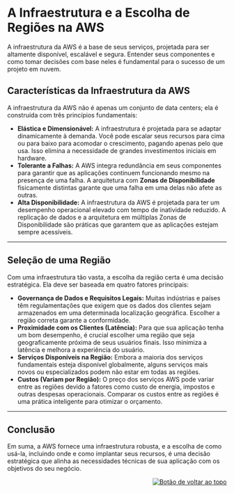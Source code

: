 <a id="top"></a>
# A Infraestrutura e a Escolha de Regiões na AWS
A infraestrutura da AWS é a base de seus serviços, projetada para ser altamente disponível, escalável e segura. Entender seus componentes e como tomar decisões com base neles é fundamental para o sucesso de um projeto em nuvem.
## Características da Infraestrutura da AWS
A infraestrutura da AWS não é apenas um conjunto de data centers; ela é construída com três princípios fundamentais:
- **Elástica e Dimensionável:** A infraestrutura é projetada para se adaptar dinamicamente à demanda. Você pode escalar seus recursos para cima ou para baixo para acomodar o crescimento, pagando apenas pelo que usa. Isso elimina a necessidade de grandes investimentos iniciais em hardware.
- **Tolerante a Falhas:** A AWS integra redundância em seus componentes para garantir que as aplicações continuem funcionando mesmo na presença de uma falha. A arquitetura com **Zonas de Disponibilidade** fisicamente distintas garante que uma falha em uma delas não afete as outras.
- **Alta Disponibilidade:** A infraestrutura da AWS é projetada para ter um desempenho operacional elevado com tempo de inatividade reduzido. A replicação de dados e a arquitetura em múltiplas Zonas de Disponibilidade são práticas que garantem que as aplicações estejam sempre acessíveis.

---

## Seleção de uma Região
Com uma infraestrutura tão vasta, a escolha da região certa é uma decisão estratégica. Ela deve ser baseada em quatro fatores principais:
* **Governança de Dados e Requisitos Legais:** Muitas indústrias e países têm regulamentações que exigem que os dados dos clientes sejam armazenados em uma determinada localização geográfica. Escolher a região correta garante a conformidade.
* **Proximidade com os Clientes (Latência):** Para que sua aplicação tenha um bom desempenho, é crucial escolher uma região que seja geograficamente próxima de seus usuários finais. Isso minimiza a latência e melhora a experiência do usuário.
* **Serviços Disponíveis na Região:** Embora a maioria dos serviços fundamentais esteja disponível globalmente, alguns serviços mais novos ou especializados podem não estar em todas as regiões.
* **Custos (Variam por Região):** O preço dos serviços AWS pode variar entre as regiões devido a fatores como custo de energia, impostos e outras despesas operacionais. Comparar os custos entre as regiões é uma prática inteligente para otimizar o orçamento.

---

## Conclusão
Em suma, a AWS fornece uma infraestrutura robusta, e a escolha de como usá-la, incluindo onde e como implantar seus recursos, é uma decisão estratégica que alinha as necessidades técnicas de sua aplicação com os objetivos do seu negócio.

<div align="right">
  <a href="#top">
    <img src="https://img.shields.io/badge/-Voltar%20ao%20Topo-lightgrey?style=for-the-badge" alt="Botão de voltar ao topo">
  </a>
</div>